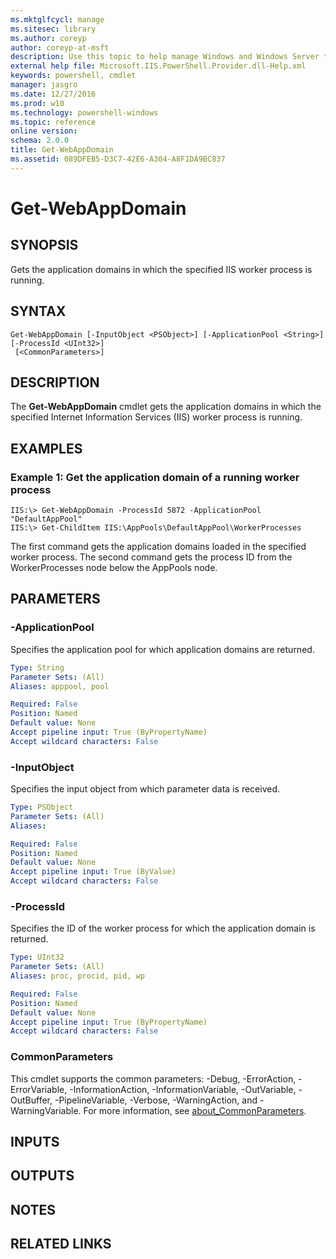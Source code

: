 ```yaml
---
ms.mktglfcycl: manage
ms.sitesec: library
ms.author: coreyp
author: coreyp-at-msft
description: Use this topic to help manage Windows and Windows Server technologies with Windows PowerShell.
external help file: Microsoft.IIS.PowerShell.Provider.dll-Help.xml
keywords: powershell, cmdlet
manager: jasgro
ms.date: 12/27/2016
ms.prod: w10
ms.technology: powershell-windows
ms.topic: reference
online version: 
schema: 2.0.0
title: Get-WebAppDomain
ms.assetid: 089DFEB5-D3C7-42E6-A304-A8F1DA9BC837
---
```


# Get-WebAppDomain

## SYNOPSIS
Gets the application domains in which the specified IIS worker process is running.

## SYNTAX

```
Get-WebAppDomain [-InputObject <PSObject>] [-ApplicationPool <String>] [-ProcessId <UInt32>]
 [<CommonParameters>]
```

## DESCRIPTION
The **Get-WebAppDomain** cmdlet gets the application domains in which the specified Internet Information Services (IIS) worker process is running.

## EXAMPLES

### Example 1: Get the application domain of a running worker process
```
IIS:\> Get-WebAppDomain -ProcessId 5872 -ApplicationPool "DefaultAppPool" 
IIS:\> Get-ChildItem IIS:\AppPools\DefaultAppPool\WorkerProcesses
```

The first command gets the application domains loaded in the specified worker process.
The second command gets the process ID from the WorkerProcesses node below the AppPools node.

## PARAMETERS

### -ApplicationPool
Specifies the application pool for which application domains are returned.

```yaml
Type: String
Parameter Sets: (All)
Aliases: apppool, pool

Required: False
Position: Named
Default value: None
Accept pipeline input: True (ByPropertyName)
Accept wildcard characters: False
```

### -InputObject
Specifies the input object from which parameter data is received.

```yaml
Type: PSObject
Parameter Sets: (All)
Aliases: 

Required: False
Position: Named
Default value: None
Accept pipeline input: True (ByValue)
Accept wildcard characters: False
```

### -ProcessId
Specifies the ID of the worker process for which the application domain is returned.

```yaml
Type: UInt32
Parameter Sets: (All)
Aliases: proc, procid, pid, wp

Required: False
Position: Named
Default value: None
Accept pipeline input: True (ByPropertyName)
Accept wildcard characters: False
```

### CommonParameters
This cmdlet supports the common parameters: -Debug, -ErrorAction, -ErrorVariable, -InformationAction, -InformationVariable, -OutVariable, -OutBuffer, -PipelineVariable, -Verbose, -WarningAction, and -WarningVariable. For more information, see [about_CommonParameters](http://go.microsoft.com/fwlink/?LinkID=113216).

## INPUTS

## OUTPUTS

## NOTES

## RELATED LINKS


